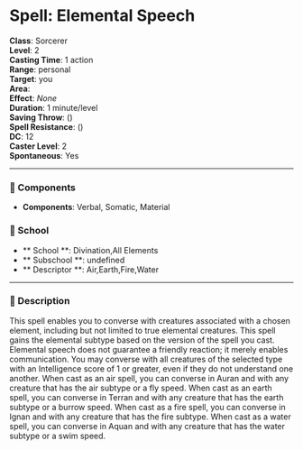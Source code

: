 
# Spell: Elemental Speech
**Class**: Sorcerer  
**Level**: 2  
**Casting Time**: 1 action  
**Range**: personal  
**Target**: you  
**Area**:   
**Effect**: _None_  
**Duration**: 1 minute/level  
**Saving Throw**:  ()  
**Spell Resistance**:  ()  
**DC**: 12  
**Caster Level**: 2  
**Spontaneous**: Yes

---

### 🔮 Components
- **Components**: Verbal, Somatic, Material

### 🏫 School
- ** School **: Divination,All Elements
- ** Subschool **: undefined
- ** Descriptor **: Air,Earth,Fire,Water
---

### 📜 Description
This spell enables you to converse with creatures associated with a chosen element, including but not limited to true elemental creatures. This spell gains the elemental subtype based on the version of the spell you cast. Elemental speech does not guarantee a friendly reaction; it merely enables communication. You may converse with all creatures of the selected type with an Intelligence score of 1 or greater, even if they do not understand one another. When cast as an air spell, you can converse in Auran and with any creature that has the air subtype or a fly speed. When cast as an earth spell, you can converse in Terran and with any creature that has the earth subtype or a burrow speed. When cast as a fire spell, you can converse in Ignan and with any creature that has the fire subtype. When cast as a water spell, you can converse in Aquan and with any creature that has the water subtype or a swim speed.
